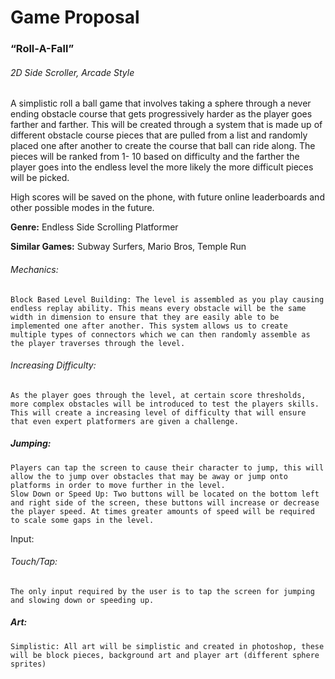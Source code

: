 # Game Proposal
### “Roll-A-Fall”
###### 2D Side Scroller, Arcade Style 


A simplistic roll a ball game that involves taking a sphere through a never ending obstacle course that gets progressively harder as the player goes farther and farther. This will be created through a system that is made up of different obstacle course pieces that are pulled from a list and randomly placed one after another to create the course that ball can ride along. The pieces will be ranked from 1- 10 based on difficulty and the farther the player goes into the endless level the more likely the more difficult pieces will be picked. 

High scores will be saved on the phone, with future online leaderboards and other possible modes in the future.

**Genre:**  Endless Side Scrolling Platformer

**Similar Games:** Subway Surfers, Mario Bros, Temple Run

###### Mechanics:
	Block Based Level Building: The level is assembled as you play causing endless replay ability. This means every obstacle will be the same width in dimension to ensure that they are easily able to be implemented one after another. This system allows us to create multiple types of connectors which we can then randomly assemble as the player traverses through the level.
###### Increasing Difficulty: 
	As the player goes through the level, at certain score thresholds, more complex obstacles will be introduced to test the players skills. This will create a increasing level of difficulty that will ensure that even expert platformers are given a challenge. 
##### Jumping: 
	Players can tap the screen to cause their character to jump, this will allow the to jump over obstacles that may be away or jump onto platforms in order to move further in the level.
	Slow Down or Speed Up: Two buttons will be located on the bottom left and right side of the screen, these buttons will increase or decrease the player speed. At times greater amounts of speed will be required to scale some gaps in the level.
Input:
###### Touch/Tap: 
	The only input required by the user is to tap the screen for jumping and slowing down or speeding up. 
##### Art:
	Simplistic: All art will be simplistic and created in photoshop, these will be block pieces, background art and player art (different sphere sprites)	
